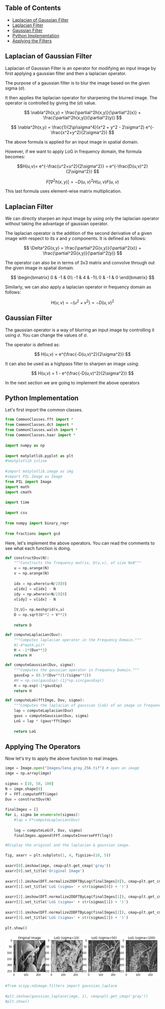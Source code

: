 ## Table of Contents
* [Laplacian of Gaussian Filter](#log)
* [Laplacian Filter](#lap)
* [Gaussian Filter](#gaus)
* [Python Implementation](#Implementation)
* [Applying the Filters](#Apply)

<a name="log"></a>
## Laplacian of Gaussian Filter

Laplacian of Gaussian Filter is an operator for modifying an input image by first applying a gaussian filter and then a laplacian operator.

The purpose of a gaussian filter is to blur the image based on the given sigma ($\sigma$).

It then applies the laplacian operator for sharpening the blurred image. The operator is controlled by giving the ($\sigma$) value.

$$ \nabla^2h(x,y) = \frac{\partial^2h(x,y)}{\partial^2(x)} + \frac{\partial^2h(x,y)}{\partial^2(y)} $$

$$ \nabla^2h(x,y) = \frac{1}{2\pi\sigma^4}(x^2 + y^2 - 2\sigma^2) e^{-\frac{x^2+y^2}{2\sigma^2}} $$

The above formula is applied for an input image in spatial domain.

However, if we want to apply LoG in frequency domain, the formula becomes:

$$H(u,v)= e^{-\frac{u^2+u^2}{2\sigma^2}} = e^{-\frac{D(u,v)^2}{2\sigma^2}} $$

$$F[\nabla^2h(x,y)] = -D(u,v)^2H(u,v)F(u,v) $$ 

This last formula uses element-wise matrix multiplication.

<a id="lap"></a>
## Laplacian Filter

We can directly sharpen an input image by using only the laplacian operator without taking the advantage of gaussian operator.

The laplacian operator is the addition of the second derivative of a given image with respect to its $x$ and $y$ components. It is defined as follows:

$$ \Delta^2G(x,y) = \frac{\partial^2G(x,y)}{\partial^2(x)} + \frac{\partial^2G(x,y)}{\partial^2(y)} $$

The operator can also be in terms of 3x3 matrix and convolve through out the given image in spatial domain.

$$ \begin{bmatrix} 
  0 & -1 & 0\\
  -1 & 4 & -1\\
  0 & -1 & 0
\end{bmatrix} $$

Similarly, we can also apply a laplacian operator in frequency domain as follows:

$$H(u,v)= -(u^2+v^2) = -D(u,v)^2 $$



<a id="gaus"></a>
## Gaussian Filter

The gaussian operator is a way of blurring an input image by controlling it using $\sigma$. You can change the values of $\sigma$.

The operator is defined as:

$$ H(u,v) = e^{\frac{-D(u,v)^2}{2\sigma^2}} $$

It can also be used as a highpass filter to sharpen an image using:

$$ H(u,v) = 1 - e^{\frac{-D(u,v)^2}{2\sigma^2}} $$


In the next section we are going to implement the above operators

<a id="Implementation"></a>
## Python Implementation

Let's first import the common classes.


```python
from CommonClasses.fft import *
from CommonClasses.dct import *
from CommonClasses.walsh import *
from CommonClasses.haar import *

import numpy as np

import matplotlib.pyplot as plt
#%matplotlib inline

#import matplotlib.image as img
#import PIL.Image as Image 
from PIL import Image
import math
import cmath

import time

import csv

from numpy import binary_repr

from fractions import gcd
```

Here, let's implement the above operators. You can read the comments to see what each function is doing.


```python
def constructDuv(N):
    """Constructs the frequency matrix, D(u,v), of size NxN"""
    u = np.arange(N)
    v = np.arange(N)

    idx = np.where(u>N/2)[0]
    u[idx] = u[idx] - N
    idy = np.where(v>N/2)[0]
    v[idy] = v[idx] - N

    [V,U]= np.meshgrid(v,u)
    D = np.sqrt(U**2 + V**2)
    
    return D
```


```python
def computeLaplacian(Duv):
    """Computes laplacian operator in the Frequency Domain."""
    #(-4*math.pi)*
    H = -1*(Duv**2)
    return H
```


```python
def computeGaussian(Duv, sigma):
    """Computes the gaussian operator in Frequency Domain."""
    gausExp = (0.5*(Duv**2)/(sigma**2))
    #H = np.cos(gausExp)-(1j*np.sin(gausExp))
    H = np.exp(-1*gausExp)
    return H
```


```python
def computeLoG(fftImge, Duv, sigma):
    """Computes the laplacian of gaussian (LoG) of an image in frequency domain."""
    lap = computeLaplacian(Duv)
    gaus = computeGaussian(Duv, sigma)
    LoG = lap * (gaus*fftImge)
    
    return LoG
```

<a id="Applying"></a>
## Applying The Operators

Now let's try to apply the above function to real images.


```python
imge = Image.open("Images/lena_gray_256.tif") # open an image
imge = np.array(imge)

sigmas = [10, 50, 100]
N = imge.shape[0]
F = FFT.computeFFT(imge)
Duv = constructDuv(N)

finalImges = []
for i, sigma in enumerate(sigmas):
    #lap = F*computeLaplacian(Duv)

    log = computeLoG(F, Duv, sigma)
    finalImges.append(FFT.computeInverseFFT(log))
```


```python
#Display the original and the laplacian & gaussian image.

fig, axarr = plt.subplots(1, 4, figsize=(10, 5))

axarr[0].imshow(imge, cmap=plt.get_cmap('gray'))
axarr[0].set_title('Original Image')

axarr[1].imshow(DFT.normalize2DDFTByLog(finalImges[0]), cmap=plt.get_cmap('gray'))
axarr[1].set_title('LoG (sigma=' + str(sigmas[0]) + ')')

axarr[2].imshow(DFT.normalize2DDFTByLog(finalImges[1]), cmap=plt.get_cmap('gray'))
axarr[2].set_title('LoG (sigma=' + str(sigmas[1]) + ')')

axarr[3].imshow(DFT.normalize2DDFTByLog(finalImges[2]), cmap=plt.get_cmap('gray'))
axarr[3].set_title('LoG (sigma=' + str(sigmas[2]) + ')')

plt.show()
```


![png](https://raw.githubusercontent.com/tesfagabir/tesfagabir.github.io/master/assets/images/2016-12-08-Laplacian-of-Gaussian-Filter-in-Python_20_0.png)



```python
#from scipy.ndimage.filters import gaussian_laplace

#plt.imshow(gaussian_laplace(imge, 1), cmap=plt.get_cmap('gray'))
#plt.show()
```
